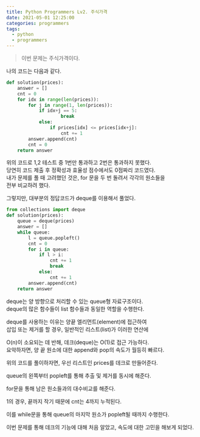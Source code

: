 ```yaml
---
title: Python Programmers Lv2. 주식가격
date: 2021-05-01 12:25:00
categories: programmers
tags:
  - python
  - programmers
---
```

>이번 문제는 주식가격이다.

나의 코드는 다음과 같다.

~~~python
def solution(prices):
    answer = []
    cnt = 0
    for idx in range(len(prices)):
        for j in range(1, len(prices)):
            if idx+j == 5:
                    break
            else:
                if prices[idx] <= prices[idx+j]:
                    cnt += 1
        answer.append(cnt)
        cnt = 0
    return answer
~~~
위의 코드로 1,2 테스트 중 1번만 통과하고 2번은 통과하지 못했다.  
당연히 코드 제출 후 정확성과 효율성 점수에서도 0점짜리 코드였다.  
내가 문제를 풀 때 고려했던 것은, for 문을 두 번 돌려서 각각의 원소들을  
전부 비교하려 했다.    

그렇지만, 대부분의 정답코드가 deque를 이용해서 풀었다.  

~~~python
from collections import deque
def solution(prices):
    queue = deque(prices)
    answer = []
    while queue:
        l = queue.popleft()
        cnt = 0
        for i in queue:
            if l > i:
                cnt += 1
                break
            else:
                cnt += 1
        answer.append(cnt)
    return answer
~~~
deque는 양 방향으로 처리할 수 있는 queue형 자료구조이다.  
deque의 많은 함수들이 list 함수들과 동일한 역할을 수행한다.  

deque를 사용하는 이유는  양끝 엘리먼트(element)에 접근하여  
삽입 또는 제거를 할 경우, 일반적인 리스트(list)가 이러한 연산에   

O(n)이 소요되는 데 반해, 데크(deque)는 O(1)로 접근 가능하다.  
요악하자면, 양 끝 원소에 대한 append와 pop의 속도가 월등히 빠르다.  


위의 코드를 풀이하자면, 우선 리스트인 prices를 데크로 만들어준다.  

queue의 왼쪽부터 popleft를 통해 추출 및 제거를 동시에 해준다.

for문을 통해 남은 원소들과의 대수비교를 해준다.

1의 경우, 끝까지 작기 때문에 cnt는 4까지 누적된다.  

이를 while문을 통해 queue의 마지막 원소가 popleft될 때까지 수행한다.  

이번 문제를 통해 데크의 기능에 대해 처음 알았고, 속도에 대한 고민을 해보게 되었다.  
